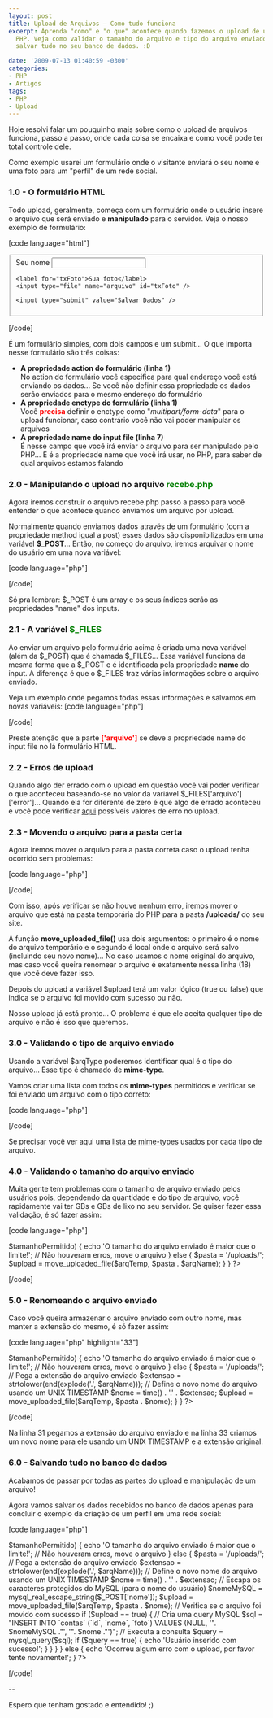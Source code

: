 ```yaml
---
layout: post
title: Upload de Arquivos – Como tudo funciona
excerpt: Aprenda "como" e "o que" acontece quando fazemos o upload de um arquivo via
  PHP. Veja como validar o tamanho do arquivo e tipo do arquivo enviado para, no final,
  salvar tudo no seu banco de dados. :D

date: '2009-07-13 01:40:59 -0300'
categories:
- PHP
- Artigos
tags:
- PHP
- Upload
---
```

Hoje resolvi falar um pouquinho mais sobre como o upload de arquivos funciona, passo a passo, onde cada coisa se encaixa e como você pode ter total controle dele.

Como exemplo usarei um formulário onde o visitante enviará o seu nome e uma foto para um "perfil" de um rede social.

<h3>1.0 - O formulário HTML</h3>
Todo upload, geralmente, começa com um formulário onde o usuário insere o arquivo que será enviado e <strong>manipulado</strong> para o servidor. Veja o nosso exemplo de formulário:


[code language="html"]
<form method="post" action="recebe.php" enctype="multipart/form-data">
<fieldset>
	<label for="txNome">Seu nome</label>
	<input type="text" name="nome" id="txNome" />

	<label for="txFoto">Sua foto</label>
	<input type="file" name="arquivo" id="txFoto" />

	<input type="submit" value="Salvar Dados" />
</fieldset>
</form>
[/code]

É um formulário simples, com dois campos e um submit... O que importa nesse formulário são três coisas:

<ul>
<li>
<h4 style="margin: 0px">A propriedade <strong>action</strong> do formulário (linha 1)</h4>
No action do formulário você especifica para qual endereço você está enviando os dados... Se você não definir essa propriedade os dados serão enviados para o mesmo endereço do formulário</li>
<li>
<h4 style="margin: 0px">A propriedade <strong>enctype</strong> do formulário (linha 1)</h4>
Você <strong style="color: red">precisa</strong> definir o enctype como "<em>multipart/form-data</em>" para o upload funcionar, caso contrário você não vai poder manipular os arquivos</li>
<li>
<h4 style="margin: 0px">A propriedade <strong>name</strong> do <strong>input file</strong> (linha 7)</h4>
É nesse campo que você irá enviar o arquivo para ser manipulado pelo PHP... E é a propriedade name que você irá usar, no PHP, para saber de qual arquivos estamos falando</li>
</ul>
<h3>2.0 - Manipulando o upload no arquivo <span style="color: green">recebe.php</span></h3>
Agora iremos construir o arquivo recebe.php passo a passo para você entender o que acontece quando enviamos um arquivo por upload.

Normalmente quando enviamos dados através de um formulário (com a propriedade method igual a post) esses dados são disponibilizados em uma variável <strong>$_POST</strong>... Então, no começo do arquivo, iremos arquivar o nome do usuário em uma nova variável:


[code language="php"]
<?php

	$nome = $_POST['nome'];

?>
[/code]

Só pra lembrar: $_POST é um array e os seus índices serão as propriedades "name" dos inputs.

<h3>2.1 - A variável <span style="color: green">$_FILES</span></h3>
Ao enviar um arquivo pelo formulário acima é criada uma nova variável (além da $_POST) que é chamada $_FILES... Essa variável funciona da mesma forma que a $_POST e é identificada pela propriedade <strong>name</strong> do input. A diferença é que o $_FILES traz várias informações sobre o arquivo enviado.

Veja um exemplo onde pegamos todas essas informações e salvamos em novas variáveis:
[code language="php"]
<?php

	$nome = $_POST['nome'];

	// O nome original do arquivo no computador do usuário
	$arqName = $_FILES['arquivo']['name'];
	// O tipo mime do arquivo. Um exemplo pode ser "image/gif"
	$arqType = $_FILES['arquivo']['type'];
	// O tamanho, em bytes, do arquivo
	$arqSize = $_FILES['arquivo']['size'];
	// O nome temporário do arquivo, como foi guardado no servidor
	$arqTemp = $_FILES['arquivo']['tmp_name'];
	// O código de erro associado a este upload de arquivo
	$arqError = $_FILES['arquivo']['error'];

?>
[/code]

Preste atenção que a parte <strong style="color: red">['arquivo']</strong> se deve a propriedade name do input file no lá formulário HTML.

<h3>2.2 - Erros de upload</h3>
Quando algo der errado com o upload em questão você vai poder verificar o que aconteceu baseando-se no valor da variável $_FILES['arquivo']['error']... Quando ela for diferente de zero é que algo de errado aconteceu e você pode verificar <a href="http://br2.php.net/manual/pt_BR/features.file-upload.errors.php" target="_blank">aqui</a> possíveis valores de erro no upload.

<h3>2.3 - Movendo o arquivo para a pasta certa</h3>
Agora iremos mover o arquivo para a pasta correta caso o upload tenha ocorrido sem problemas:


[code language="php"]
<?php

	$nome = $_POST['nome'];

	// O nome original do arquivo no computador do usuário
	$arqName = $_FILES['arquivo']['name'];
	// O tipo mime do arquivo. Um exemplo pode ser "image/gif"
	$arqType = $_FILES['arquivo']['type'];
	// O tamanho, em bytes, do arquivo
	$arqSize = $_FILES['arquivo']['size'];
	// O nome temporário do arquivo, como foi guardado no servidor
	$arqTemp = $_FILES['arquivo']['tmp_name'];
	// O código de erro associado a este upload de arquivo
	$arqError = $_FILES['arquivo']['error'];

	if ($arqError == 0) {
		$pasta = '/uploads/';
		$upload = move_uploaded_file($arqTemp, $pasta . $arqName);
	}

?>
[/code]

Com isso, após verificar se não houve nenhum erro, iremos mover o arquivo que está na pasta temporária do PHP para a pasta <strong>/uploads/</strong> do seu site.

A função <strong>move_uploaded_file()</strong> usa dois argumentos: o primeiro é o nome do arquivo temporário e o segundo é local onde o arquivo será salvo (incluindo seu novo nome)... No caso usamos o nome original do arquivo, mas caso você queira renomear o arquivo é exatamente nessa linha (18) que você deve fazer isso.

Depois do upload a variável $upload terá um valor lógico (true ou false) que indica se o arquivo foi movido com sucesso ou não.

Nosso upload já está pronto... O problema é que ele aceita qualquer tipo de arquivo e não é isso que queremos.

<h3>3.0 - Validando o tipo de arquivo enviado</h3>
Usando a variável $arqType poderemos identificar qual é o tipo do arquivo... Esse tipo é chamado de <strong>mime-type</strong>.

Vamos criar uma lista com todos os <strong>mime-types</strong> permitidos e verificar se foi enviado um arquivo com o tipo correto:


[code language="php"]
<?php
	// Lista de tipos de arquivos permitidos
	$tiposPermitidos= array('image/gif', 'image/jpeg', 'image/pjpeg', 'image/png');

	$nome = $_POST['nome'];

	// O nome original do arquivo no computador do usuário
	$arqName = $_FILES['arquivo']['name'];
	// O tipo mime do arquivo. Um exemplo pode ser "image/gif"
	$arqType = $_FILES['arquivo']['type'];
	// O tamanho, em bytes, do arquivo
	$arqSize = $_FILES['arquivo']['size'];
	// O nome temporário do arquivo, como foi guardado no servidor
	$arqTemp = $_FILES['arquivo']['tmp_name'];
	// O código de erro associado a este upload de arquivo
	$arqError = $_FILES['arquivo']['error'];

	if ($arqError == 0) {
		// Verifica o tipo de arquivo enviado
		if (array_search($arqType, $tiposPermitidos) === false) {
			echo 'O tipo de arquivo enviado é inválido!';
		// Não houveram erros, move o arquivo
		} else {
			$pasta = '/uploads/';
			$upload = move_uploaded_file($arqTemp, $pasta . $arqName);
		}
	}

?>
[/code]

Se precisar você ver aqui uma <a href="http://en.wikipedia.org/wiki/Internet_media_type" target="_blank">lista de mime-types</a> usados por cada tipo de arquivo.

<h3>4.0 - Validando o tamanho do arquivo enviado</h3>
Muita gente tem problemas com o tamanho de arquivo enviado pelos usuários pois, dependendo da quantidade e do tipo de arquivo, você rapidamente vai ter GBs e GBs de lixo no seu servidor. Se quiser fazer essa validação, é só fazer assim:


[code language="php"]
<?php
	// Lista de tipos de arquivos permitidos
	$tiposPermitidos= array('image/gif', 'image/jpeg', 'image/pjpeg', 'image/png');
	// Tamanho máximo (em bytes)
	$tamanhoPermitido = 1024 * 500; // 500 Kb

	$nome = $_POST['nome'];

	// O nome original do arquivo no computador do usuário
	$arqName = $_FILES['arquivo']['name'];
	// O tipo mime do arquivo. Um exemplo pode ser "image/gif"
	$arqType = $_FILES['arquivo']['type'];
	// O tamanho, em bytes, do arquivo
	$arqSize = $_FILES['arquivo']['size'];
	// O nome temporário do arquivo, como foi guardado no servidor
	$arqTemp = $_FILES['arquivo']['tmp_name'];
	// O código de erro associado a este upload de arquivo
	$arqError = $_FILES['arquivo']['error'];

	if ($arqError == 0) {
        // Verifica o tipo de arquivo enviado
		if (array_search($arqType, $tiposPermitidos) === false) {
			echo 'O tipo de arquivo enviado é inválido!';
		// Verifica o tamanho do arquivo enviado
		} else if ($arqSize > $tamanhoPermitido) {
			echo 'O tamanho do arquivo enviado é maior que o limite!';
		// Não houveram erros, move o arquivo
		} else {
			$pasta = '/uploads/';
			$upload = move_uploaded_file($arqTemp, $pasta . $arqName);
		}
	}

?>
[/code]

<h3>5.0 - Renomeando o arquivo enviado</h3>
Caso você queira armazenar o arquivo enviado com outro nome, mas manter a extensão do mesmo, é só fazer assim:


[code language="php" highlight="33"]
<?php
	// Lista de tipos de arquivos permitidos
	$tiposPermitidos= array('image/gif', 'image/jpeg', 'image/pjpeg', 'image/png');
	// Tamanho máximo (em bytes)
	$tamanhoPermitido = 1024 * 500; // 500 Kb

	$nome = $_POST['nome'];

	// O nome original do arquivo no computador do usuário
	$arqName = $_FILES['arquivo']['name'];
	// O tipo mime do arquivo. Um exemplo pode ser "image/gif"
	$arqType = $_FILES['arquivo']['type'];
	// O tamanho, em bytes, do arquivo
	$arqSize = $_FILES['arquivo']['size'];
	// O nome temporário do arquivo, como foi guardado no servidor
	$arqTemp = $_FILES['arquivo']['tmp_name'];
	// O código de erro associado a este upload de arquivo
	$arqError = $_FILES['arquivo']['error'];

	if ($arqError == 0) {
        // Verifica o tipo de arquivo enviado
		if (array_search($arqType, $tiposPermitidos) === false) {
			echo 'O tipo de arquivo enviado é inválido!';
		// Verifica o tamanho do arquivo enviado
		} else if ($arqSize > $tamanhoPermitido) {
			echo 'O tamanho do arquivo enviado é maior que o limite!';
		// Não houveram erros, move o arquivo
		} else {
			$pasta = '/uploads/';
			// Pega a extensão do arquivo enviado
			$extensao = strtolower(end(explode('.', $arqName)));
			// Define o novo nome do arquivo usando um UNIX TIMESTAMP
			$nome = time() . '.' . $extensao;

			$upload = move_uploaded_file($arqTemp, $pasta . $nome);
		}
	}

?>
[/code]

Na linha 31 pegamos a extensão do arquivo enviado e na linha 33 criamos um novo nome para ele usando um UNIX TIMESTAMP e a extensão original.

<h3>6.0 - Salvando tudo no banco de dados</h3>
Acabamos de passar por todas as partes do upload e manipulação de um arquivo!

Agora vamos salvar os dados recebidos no banco de dados apenas para concluir o exemplo da criação de um perfil em uma rede social:


[code language="php"]
<?php

	// Aqui você faz a conexão com o banco de dados

	// Lista de tipos de arquivos permitidos
	$tiposPermitidos= array('image/gif', 'image/jpeg', 'image/pjpeg', 'image/png');
	// Tamanho máximo (em bytes)
	$tamanhoPermitido = 1024 * 500; // 500 Kb

	// O nome original do arquivo no computador do usuário
	$arqName = $_FILES['arquivo']['name'];
	// O tipo mime do arquivo. Um exemplo pode ser "image/gif"
	$arqType = $_FILES['arquivo']['type'];
	// O tamanho, em bytes, do arquivo
	$arqSize = $_FILES['arquivo']['size'];
	// O nome temporário do arquivo, como foi guardado no servidor
	$arqTemp = $_FILES['arquivo']['tmp_name'];
	// O código de erro associado a este upload de arquivo
	$arqError = $_FILES['arquivo']['error'];

	if ($arqError == 0) {
        // Verifica o tipo de arquivo enviado
		if (array_search($arqType, $tiposPermitidos) === false) {
			echo 'O tipo de arquivo enviado é inválido!';
		// Verifica o tamanho do arquivo enviado
		} else if ($arqSize > $tamanhoPermitido) {
			echo 'O tamanho do arquivo enviado é maior que o limite!';
		// Não houveram erros, move o arquivo
		} else {
			$pasta = '/uploads/';
			// Pega a extensão do arquivo enviado
			$extensao = strtolower(end(explode('.', $arqName)));
			// Define o novo nome do arquivo usando um UNIX TIMESTAMP
			$nome = time() . '.' . $extensao;

			// Escapa os caracteres protegidos do MySQL (para o nome do usuário)
			$nomeMySQL = mysql_real_escape_string($_POST['nome']);

			$upload = move_uploaded_file($arqTemp, $pasta . $nome);

			// Verifica se o arquivo foi movido com sucesso
			if ($upload == true) {
				// Cria uma query MySQL
				$sql = "INSERT INTO `contas` (`id`, `nome`, `foto`) VALUES (NULL, '". $nomeMySQL ."', '". $nome ."')";
				// Executa a consulta
				$query = mysql_query($sql);

				if ($query == true) {
                    echo 'Usuário inserido com sucesso!';
                }
			}
		}
	} else {
		echo 'Ocorreu algum erro com o upload, por favor tente novamente!';
	}

?>
[/code]

--

Espero que tenham gostado e entendido! ;)

